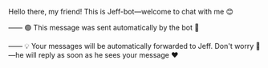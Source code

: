 Hello there, my friend! This is Jeff-bot—welcome to chat with me 😊

—— 🟢 This message was sent automatically by the bot 🤖

—— 💡 Your messages will be automatically forwarded to Jeff. Don't worry 🤗—he will reply as soon as he sees your message ❤️
